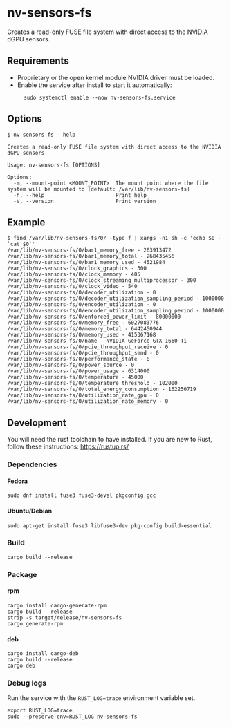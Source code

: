 # nv-sensors-fs

Creates a read-only FUSE file system with direct access to the NVIDIA dGPU sensors.

## Requirements

- Proprietary or the open kernel module NVIDIA driver must be loaded.
- Enable the service after install to start it automatically:
  ```shell
    sudo systemctl enable --now nv-sensors-fs.service
  ```

## Options

```shell
$ nv-sensors-fs --help

Creates a read-only FUSE file system with direct access to the NVIDIA dGPU sensors

Usage: nv-sensors-fs [OPTIONS]

Options:
  -m, --mount-point <MOUNT_POINT>  The mount point where the file system will be mounted to [default: /var/lib/nv-sensors-fs]
  -h, --help                       Print help
  -V, --version                    Print version
```

## Example

```shell
$ find /var/lib/nv-sensors-fs/0/ -type f | xargs -n1 sh -c 'echo $0 - `cat $0`'
/var/lib/nv-sensors-fs/0/bar1_memory_free - 263913472
/var/lib/nv-sensors-fs/0/bar1_memory_total - 268435456
/var/lib/nv-sensors-fs/0/bar1_memory_used - 4521984
/var/lib/nv-sensors-fs/0/clock_graphics - 300
/var/lib/nv-sensors-fs/0/clock_memory - 405
/var/lib/nv-sensors-fs/0/clock_streaming_multiprocessor - 300
/var/lib/nv-sensors-fs/0/clock_video - 540
/var/lib/nv-sensors-fs/0/decoder_utilization - 0
/var/lib/nv-sensors-fs/0/decoder_utilization_sampling_period - 1000000
/var/lib/nv-sensors-fs/0/encoder_utilization - 0
/var/lib/nv-sensors-fs/0/encoder_utilization_sampling_period - 1000000
/var/lib/nv-sensors-fs/0/enforced_power_limit - 80000000
/var/lib/nv-sensors-fs/0/memory_free - 6027083776
/var/lib/nv-sensors-fs/0/memory_total - 6442450944
/var/lib/nv-sensors-fs/0/memory_used - 415367168
/var/lib/nv-sensors-fs/0/name - NVIDIA GeForce GTX 1660 Ti
/var/lib/nv-sensors-fs/0/pcie_throughput_receive - 0
/var/lib/nv-sensors-fs/0/pcie_throughput_send - 0
/var/lib/nv-sensors-fs/0/performance_state - 8
/var/lib/nv-sensors-fs/0/power_source - 0
/var/lib/nv-sensors-fs/0/power_usage - 6314000
/var/lib/nv-sensors-fs/0/temperature - 45000
/var/lib/nv-sensors-fs/0/temperature_threshold - 102000
/var/lib/nv-sensors-fs/0/total_energy_consumption - 162250719
/var/lib/nv-sensors-fs/0/utilization_rate_gpu - 0
/var/lib/nv-sensors-fs/0/utilization_rate_memory - 0
```

## Development

You will need the rust toolchain to have installed. If you are new to Rust, follow these instructions: <https://rustup.rs/>

### Dependencies

#### Fedora

```shell
sudo dnf install fuse3 fuse3-devel pkgconfig gcc
```

#### Ubuntu/Debian

```shell
sudo apt-get install fuse3 libfuse3-dev pkg-config build-essential
```

### Build

```shell
cargo build --release
```

### Package

#### rpm

```shell
cargo install cargo-generate-rpm
cargo build --release
strip -s target/release/nv-sensors-fs
cargo generate-rpm
```

#### deb

```shell
cargo install cargo-deb
cargo build --release
cargo deb
```

### Debug logs

Run the service with the `RUST_LOG=trace` environment variable set.

```shell
export RUST_LOG=trace
sudo --preserve-env=RUST_LOG nv-sensors-fs
```
